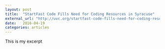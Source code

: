 ```yaml
---
layout: post
title:  "StartFast Code Fills Need for Coding Resources in Syracuse"
external_url: "http://uvc.org/startfast-code-fills-need-for-coding-resources-in-syracuse/"
date:   2016-04-19
categories: articles
---
```


This is my excerpt
